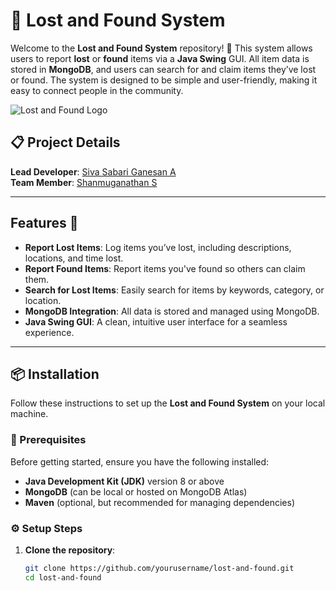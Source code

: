 # 🧳 Lost and Found System

Welcome to the **Lost and Found System** repository! 🚨 This system allows users to report **lost** or **found** items via a **Java Swing** GUI. All item data is stored in **MongoDB**, and users can search for and claim items they’ve lost or found. The system is designed to be simple and user-friendly, making it easy to connect people in the community.

![Lost and Found Logo](./assets/logo.png)

## 📋 Project Details

**Lead Developer**: [Siva Sabari Ganesan A](https://github.com/SivaSabariGanesan.git)  
**Team Member**: [Shanmuganathan S](#)

---

## Features 🌟

- **Report Lost Items**: Log items you’ve lost, including descriptions, locations, and time lost.
- **Report Found Items**: Report items you've found so others can claim them.
- **Search for Lost Items**: Easily search for items by keywords, category, or location.
- **MongoDB Integration**: All data is stored and managed using MongoDB.
- **Java Swing GUI**: A clean, intuitive user interface for a seamless experience.

---

## 📦 Installation

Follow these instructions to set up the **Lost and Found System** on your local machine.

### 🔧 Prerequisites

Before getting started, ensure you have the following installed:

- **Java Development Kit (JDK)** version 8 or above
- **MongoDB** (can be local or hosted on MongoDB Atlas)
- **Maven** (optional, but recommended for managing dependencies)

### ⚙️ Setup Steps

1. **Clone the repository**:

   ```bash
   git clone https://github.com/yourusername/lost-and-found.git
   cd lost-and-found
